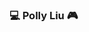 ### 💻 Polly Liu 🎮

<!--
**pollyliu1/pollyliu1** is a ✨ _special_ ✨ repository because its `README.md` (this file) appears on your GitHub profile.

**`Computer Science @ the University of Waterloo`**

Currently in first-year working towards becoming a full-stack developer. Feel free to check out my work!

Contact me: polly.liu4@gmail.com

---

# 🧰 Languages and Tools
<img align="left" alt="Python" width="30px" style="padding-right:10[x;" src="https://cdn.jsdelivr.net/gh/devicons/devicon/icons/python/python-original.svg"/>
<img align="left" alt="Java" width="30px" style="padding-right:10[x;" src="https://cdn.jsdelivr.net/gh/devicons/devicon/icons/java/java-original.svg"/>
<img align="left" alt="HTML" width="30px" style="padding-right:10[x;" src="https://cdn.jsdelivr.net/gh/devicons/devicon/icons/html5/html5-original.svg"/>
<img align="left" alt="CSS" width="30px" style="padding-right:10[x;" src="https://cdn.jsdelivr.net/gh/devicons/devicon/icons/css3/css3-original.svg"/>
<img align="left" alt="Racket" width="30px" style="padding-right:10[x;" src="https://camo.githubusercontent.com/4b9229e3a1daaa9a65752440f6673804556cbaa46e22d6955c2ba0e3ccb36b46/687474703a2f2f7261636b65742d6c616e672e6f72672f696d672f7261636b65742d6c6f676f2e737667"/>

#
